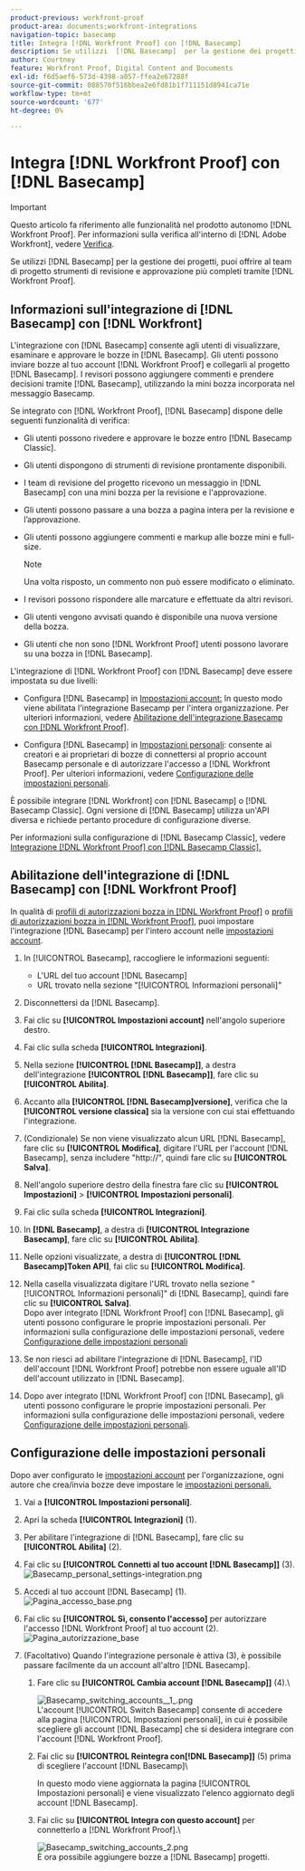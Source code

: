 ```yaml
---
product-previous: workfront-proof
product-area: documents;workfront-integrations
navigation-topic: basecamp
title: Integra [!DNL Workfront Proof] con [!DNL Basecamp]
description: Se utilizzi  [!DNL Basecamp]  per la gestione dei progetti, puoi offrire al team di progetto strumenti di revisione e approvazione più completi utilizzando  [!DNL Workfront Proof].
author: Courtney
feature: Workfront Proof, Digital Content and Documents
exl-id: f6d5aef6-573d-4398-a057-ffea2e67288f
source-git-commit: 088570f516bbea2e6fd81b1f711151d8941ca71e
workflow-type: tm+mt
source-wordcount: '677'
ht-degree: 0%

---
```


# Integra [!DNL Workfront Proof] con [!DNL Basecamp]

>[!IMPORTANT]
>
>Questo articolo fa riferimento alle funzionalità nel prodotto autonomo [!DNL Workfront Proof]. Per informazioni sulla verifica all&#39;interno di [!DNL Adobe Workfront], vedere [Verifica](../../../review-and-approve-work/proofing/proofing.md).

Se utilizzi [!DNL Basecamp] per la gestione dei progetti, puoi offrire al team di progetto strumenti di revisione e approvazione più completi tramite [!DNL Workfront Proof].

## Informazioni sull&#39;integrazione di [!DNL Basecamp] con [!DNL Workfront]

L&#39;integrazione con [!DNL Basecamp] consente agli utenti di visualizzare, esaminare e approvare le bozze in [!DNL Basecamp]. Gli utenti possono inviare bozze al tuo account [!DNL Workfront Proof] e collegarli al progetto [!DNL Basecamp]. I revisori possono aggiungere commenti e prendere decisioni tramite [!DNL Basecamp], utilizzando la mini bozza incorporata nel messaggio Basecamp.

Se integrato con [!DNL Workfront Proof], [!DNL Basecamp] dispone delle seguenti funzionalità di verifica:

* Gli utenti possono rivedere e approvare le bozze entro [!DNL Basecamp Classic].
* Gli utenti dispongono di strumenti di revisione prontamente disponibili.
* I team di revisione del progetto ricevono un messaggio in [!DNL Basecamp] con una mini bozza per la revisione e l&#39;approvazione.
* Gli utenti possono passare a una bozza a pagina intera per la revisione e l’approvazione.
* Gli utenti possono aggiungere commenti e markup alle bozze mini e full-size.

  >[!NOTE]
  >
  >Una volta risposto, un commento non può essere modificato o eliminato.

* I revisori possono rispondere alle marcature e effettuate da altri revisori.
* Gli utenti vengono avvisati quando è disponibile una nuova versione della bozza.
* Gli utenti che non sono [!DNL Workfront Proof] utenti possono lavorare su una bozza in [!DNL Basecamp].

L&#39;integrazione di [!DNL Workfront Proof] con [!DNL Basecamp] deve essere impostata su due livelli:

* Configura [!DNL Basecamp] in [Impostazioni account:](https://support.workfront.com/hc/en-us/sections/115000912147-Account-settings) In questo modo viene abilitata l&#39;integrazione Basecamp per l&#39;intera organizzazione. Per ulteriori informazioni, vedere [Abilitazione dell&#39;integrazione Basecamp con [!DNL Workfront Proof]](#enabling-the-basecamp-integration-with-workfront-proof).

* Configura [!DNL Basecamp] in [Impostazioni personali](https://support.workfront.com/hc/en-us/sections/115000921168-Personal-settings): consente ai creatori e ai proprietari di bozze di connettersi al proprio account Basecamp personale e di autorizzare l&#39;accesso a [!DNL Workfront Proof]. Per ulteriori informazioni, vedere [Configurazione delle impostazioni personali](#configuring-personal-settings).

È possibile integrare [!DNL Workfront] con [!DNL Basecamp] o [!DNL Basecamp Classic]. Ogni versione di [!DNL Basecamp] utilizza un&#39;API diversa e richiede pertanto procedure di configurazione diverse.

Per informazioni sulla configurazione di [!DNL Basecamp Classic], vedere [Integrazione [!DNL Workfront Proof] con [!DNL Basecamp Classic].](https://support.workfront.com/knowledge/articles/115004234707/en-us?brand_id=662728&return_to=%2Fhc%2Fen-us%2Farticles%2F115004234707)

## Abilitazione dell&#39;integrazione di [!DNL Basecamp] con [!DNL Workfront Proof]

In qualità di [profili di autorizzazioni bozza in [!DNL Workfront Proof]](../../../workfront-proof/wp-acct-admin/account-settings/proof-perm-profiles-in-wp.md) o [profili di autorizzazioni bozza in [!DNL Workfront Proof]](../../../workfront-proof/wp-acct-admin/account-settings/proof-perm-profiles-in-wp.md), puoi impostare l&#39;integrazione [!DNL Basecamp] per l&#39;intero account nelle [impostazioni account](https://support.workfront.com/hc/en-us/sections/115000912147-Account-settings).

1. In [!UICONTROL Basecamp], raccogliere le informazioni seguenti:

   * L&#39;URL del tuo account [!DNL Basecamp]
   * URL trovato nella sezione &quot;[!UICONTROL Informazioni personali]&quot;

1. Disconnettersi da [!DNL Basecamp].
1. Fai clic su **[!UICONTROL Impostazioni account]** nell&#39;angolo superiore destro.
1. Fai clic sulla scheda **[!UICONTROL Integrazioni]**.
1. Nella sezione **[!UICONTROL [!DNL Basecamp]]**, a destra dell&#39;integrazione **[!UICONTROL [!DNL Basecamp]]**, fare clic su **[!UICONTROL Abilita]**.

1. Accanto alla **[!UICONTROL [!DNL Basecamp]versione]**, verifica che la **[!UICONTROL versione classica]** sia la versione con cui stai effettuando l&#39;integrazione.

1. (Condizionale) Se non viene visualizzato alcun URL [!DNL Basecamp], fare clic su **[!UICONTROL Modifica]**, digitare l&#39;URL per l&#39;account [!DNL Basecamp], senza includere &quot;http://&quot;, quindi fare clic su **[!UICONTROL Salva]**.

1. Nell&#39;angolo superiore destro della finestra fare clic su **[!UICONTROL Impostazioni]** > **[!UICONTROL Impostazioni personali]**.

1. Fai clic sulla scheda **[!UICONTROL Integrazioni]**.
1. In **[!DNL Basecamp]**, a destra di **[!UICONTROL Integrazione Basecamp]**, fare clic su **[!UICONTROL Abilita]**.

1. Nelle opzioni visualizzate, a destra di **[!UICONTROL [!DNL Basecamp]Token API]**, fai clic su **[!UICONTROL Modifica]**.

1. Nella casella visualizzata digitare l&#39;URL trovato nella sezione &quot;[!UICONTROL Informazioni personali]&quot; di [!DNL Basecamp], quindi fare clic su **[!UICONTROL Salva]**.\
   Dopo aver integrato [!DNL Workfront Proof] con [!DNL Basecamp], gli utenti possono configurare le proprie impostazioni personali. Per informazioni sulla configurazione delle impostazioni personali, vedere [Configurazione delle impostazioni personali](#configuring-personal-settings)

1. Se non riesci ad abilitare l&#39;integrazione di [!DNL Basecamp], l&#39;ID dell&#39;account [!DNL Workfront Proof] potrebbe non essere uguale all&#39;ID dell&#39;account utilizzato in [!DNL Basecamp].
1. Dopo aver integrato [!DNL Workfront Proof] con [!DNL Basecamp], gli utenti possono configurare le proprie impostazioni personali. Per informazioni sulla configurazione delle impostazioni personali, vedere [Configurazione delle impostazioni personali](#configuring-personal-settings).

## Configurazione delle impostazioni personali

Dopo aver configurato le [impostazioni account](https://support.workfront.com/hc/en-us/sections/115000912147-Account-settings) per l&#39;organizzazione, ogni autore che crea/invia bozze deve impostare le [impostazioni personali.](https://support.workfront.com/hc/en-us/sections/115000921168-Personal-settings)

1. Vai a **[!UICONTROL Impostazioni personali**&#x200B;**]**.

1. Apri la scheda **[!UICONTROL Integrazioni]** (1).
1. Per abilitare l&#39;integrazione di [!DNL Basecamp], fare clic su **[!UICONTROL Abilita]** (2).
1. Fai clic su **[!UICONTROL Connetti al tuo account [!DNL Basecamp]]** (3).\
   ![Basecamp_personal_settings-integration.png](assets/basecamp-personal-settings-integration-350x174.png)

1. Accedi al tuo account [!DNL Basecamp] (1).\
   ![Pagina_accesso_base.png](assets/basecamp-login-page-350x107.png)

1. Fai clic su **[!UICONTROL Sì, consento l&#39;accesso]** per autorizzare l&#39;accesso [!DNL Workfront Proof] al tuo account (2).\
   ![Pagina_autorizzazione_base](assets/basecamp-authorization-page-350x173.png)

1. (Facoltativo) Quando l&#39;integrazione personale è attiva (3), è possibile passare facilmente da un account all&#39;altro [!DNL Basecamp].

   1. Fare clic su **[!UICONTROL Cambia account [!DNL Basecamp]]** (4).\

      ![Basecamp_switching_accounts__1_.png](assets/basecamp-switching-accounts--1--350x179.png)\
      L&#39;account [!UICONTROL Switch Basecamp] consente di accedere alla pagina [!UICONTROL Impostazioni personali], in cui è possibile scegliere gli account [!DNL Basecamp] che si desidera integrare con l&#39;account [!DNL Workfront Proof].

   1. Fai clic su **[!UICONTROL Reintegra con[!DNL Basecamp]]** (5) prima di scegliere l&#39;account [!DNL Basecamp]\

      In questo modo viene aggiornata la pagina [!UICONTROL Impostazioni personali] e viene visualizzato l&#39;elenco aggiornato degli account [!DNL Basecamp].

   1. Fai clic su **[!UICONTROL Integra con questo account]** per connetterlo a [!DNL Workfront Proof].\

      ![Basecamp_switching_accounts_2.png](assets/basecamp-switching-accounts-2-350x138.png)\
      È ora possibile aggiungere bozze a [!DNL Basecamp] progetti.

